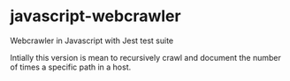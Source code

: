 # javascript-webcrawler

Webcrawler in Javascript with Jest test suite

Intially this version is mean to recursively crawl
and document the number of times a specific path
in a host.
